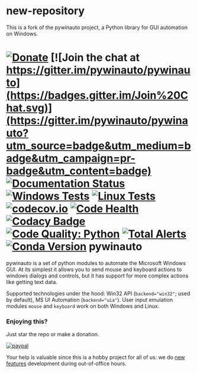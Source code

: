 # new-repository

This is a fork of the pywinauto project, a Python library for GUI automation on Windows.

[![Donate](https://img.shields.io/badge/Donate-PayPal-green.svg)](https://www.paypal.com/cgi-bin/webscr?cmd=_s-xclick&hosted_button_id=UGXPL6AD29PHW)
[![Join the chat at https://gitter.im/pywinauto/pywinauto](https://badges.gitter.im/Join%20Chat.svg)](https://gitter.im/pywinauto/pywinauto?utm_source=badge&utm_medium=badge&utm_campaign=pr-badge&utm_content=badge)
[![Documentation Status](https://readthedocs.org/projects/pywinauto/badge/?version=latest)](http://pywinauto.readthedocs.org/en/latest/?badge=latest)
[![Windows Tests](https://ci.appveyor.com/api/projects/status/ykk30v7vcvkmpnoq/branch/master?svg=true&passingText=Windows%20tests%20-%20OK&pendingText=Windows%20tests%20-%20running&failingText=Windows%20tests%20-%20fail)](https://ci.appveyor.com/project/pywinauto/pywinauto)
[![Linux Tests](https://travis-ci.org/pywinauto/pywinauto.svg?branch=master)](https://travis-ci.org/pywinauto/pywinauto)
[![codecov.io](http://codecov.io/github/pywinauto/pywinauto/coverage.svg?branch=master)](http://codecov.io/github/pywinauto/pywinauto?branch=master)
[![Code Health](https://landscape.io/github/pywinauto/pywinauto/master/landscape.svg?style=flat)](https://landscape.io/github/pywinauto/pywinauto/master)
[![Codacy Badge](https://api.codacy.com/project/badge/Grade/b823b31c0f2b48d6873326d038c5a516)](https://www.codacy.com/app/pywinauto/pywinauto?utm_source=github.com&utm_medium=referral&utm_content=pywinauto/pywinauto&utm_campaign=Badge_Grade)
[![Code Quality: Python](https://img.shields.io/lgtm/grade/python/g/pywinauto/pywinauto.svg?logo=lgtm&logoWidth=18)](https://lgtm.com/projects/g/pywinauto/pywinauto/context:python)
[![Total Alerts](https://img.shields.io/lgtm/alerts/g/pywinauto/pywinauto.svg?logo=lgtm&logoWidth=18)](https://lgtm.com/projects/g/pywinauto/pywinauto/alerts)
[![Conda Version](https://img.shields.io/conda/vn/conda-forge/pywinauto.svg)](https://anaconda.org/conda-forge/pywinauto)
pywinauto
============
pywinauto is a set of python modules to automate the Microsoft Windows GUI. 
At its simplest it allows you to send mouse and keyboard actions to windows 
dialogs and controls, but it has support for more complex actions like getting text data.

Supported technologies under the hood: Win32 API (`backend="win32"`; used by default),
MS UI Automation (`backend="uia"`). User input emulation modules
 `mouse` and `keyboard` work on both Windows and Linux.

### Enjoying this?

Just star the repo or make a donation.

[![paypal](https://www.paypalobjects.com/en_US/i/btn/btn_donateCC_LG.gif)](https://www.paypal.com/cgi-bin/webscr?cmd=_s-xclick&hosted_button_id=UGXPL6AD29PHW)

Your help is valuable since this is a hobby project for all of us: we do 
[new features](https://github.com/pywinauto/pywinauto/issues?q=is%3Aissue+is%3Aopen+label%3A%22New+Feature%22) development during out-of-office hours.
